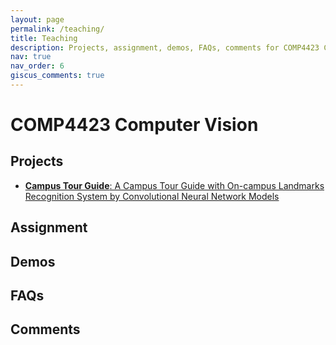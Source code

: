 ```yaml
---
layout: page
permalink: /teaching/
title: Teaching
description: Projects, assignment, demos, FAQs, comments for COMP4423 Computer Vision course.
nav: true
nav_order: 6
giscus_comments: true
---
```


# COMP4423 Computer Vision

## Projects

- [**Campus Tour Guide**: A Campus Tour Guide with On-campus Landmarks Recognition System by Convolutional Neural Network Models](https://github.com/zhangwengyu999/Campus_Tour_Guide)

## Assignment

## Demos

## FAQs

## Comments

